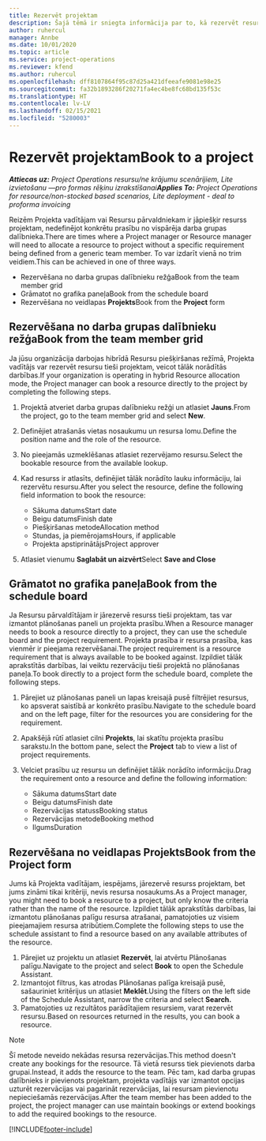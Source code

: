 ```yaml
---
title: Rezervēt projektam
description: Šajā tēmā ir sniegta informācija par to, kā rezervēt resursu projektā.
author: ruhercul
manager: Annbe
ms.date: 10/01/2020
ms.topic: article
ms.service: project-operations
ms.reviewer: kfend
ms.author: ruhercul
ms.openlocfilehash: dff8107864f95c87d25a421dfeeafe9081e98e25
ms.sourcegitcommit: fa32b1893286f20271fa4ec4be8fc68bd135f53c
ms.translationtype: HT
ms.contentlocale: lv-LV
ms.lasthandoff: 02/15/2021
ms.locfileid: "5280003"
---
```

# <a name="book-to-a-project"></a><span data-ttu-id="110bd-103">Rezervēt projektam</span><span class="sxs-lookup"><span data-stu-id="110bd-103">Book to a project</span></span>

<span data-ttu-id="110bd-104">_**Attiecas uz:** Project Operations resursu/ne krājumu scenārijiem, Lite izvietošanu —pro formas rēķinu izrakstīšanai_</span><span class="sxs-lookup"><span data-stu-id="110bd-104">_**Applies To:** Project Operations for resource/non-stocked based scenarios, Lite deployment - deal to proforma invoicing_</span></span>

<span data-ttu-id="110bd-105">Reizēm Projekta vadītājam vai Resursu pārvaldniekam ir jāpiešķir resurss projektam, nedefinējot konkrētu prasību no vispārēja darba grupas dalībnieka.</span><span class="sxs-lookup"><span data-stu-id="110bd-105">There are times where a Project manager or Resource manager will need to allocate a resource to project without a specific requirement being defined from a generic team member.</span></span> <span data-ttu-id="110bd-106">To var izdarīt vienā no trim veidiem.</span><span class="sxs-lookup"><span data-stu-id="110bd-106">This can be achieved in one of three ways.</span></span>

- <span data-ttu-id="110bd-107">Rezervēšana no darba grupas dalībnieku režģa</span><span class="sxs-lookup"><span data-stu-id="110bd-107">Book from the team member grid</span></span>
- <span data-ttu-id="110bd-108">Grāmatot no grafika paneļa</span><span class="sxs-lookup"><span data-stu-id="110bd-108">Book from the schedule board</span></span>
- <span data-ttu-id="110bd-109">Rezervēšana no veidlapas **Projekts**</span><span class="sxs-lookup"><span data-stu-id="110bd-109">Book from the **Project** form</span></span>

## <a name="book-from-the-team-member-grid"></a><span data-ttu-id="110bd-110">Rezervēšana no darba grupas dalībnieku režģa</span><span class="sxs-lookup"><span data-stu-id="110bd-110">Book from the team member grid</span></span>

<span data-ttu-id="110bd-111">Ja jūsu organizācija darbojas hibrīdā Resursu piešķiršanas režīmā, Projekta vadītājs var rezervēt resursu tieši projektam, veicot tālāk norādītās darbības.</span><span class="sxs-lookup"><span data-stu-id="110bd-111">If your organization is operating in hybrid Resource allocation mode, the Project manager can book a resource directly to the project by completing the following steps.</span></span>

1. <span data-ttu-id="110bd-112">Projektā atveriet darba grupas dalībnieku režģi un atlasiet **Jauns**.</span><span class="sxs-lookup"><span data-stu-id="110bd-112">From the project, go to the team member grid and select **New**.</span></span>
2. <span data-ttu-id="110bd-113">Definējiet atrašanās vietas nosaukumu un resursa lomu.</span><span class="sxs-lookup"><span data-stu-id="110bd-113">Define the position name and the role of the resource.</span></span>
3. <span data-ttu-id="110bd-114">No pieejamās uzmeklēšanas atlasiet rezervējamo resursu.</span><span class="sxs-lookup"><span data-stu-id="110bd-114">Select the bookable resource from the available lookup.</span></span>
4. <span data-ttu-id="110bd-115">Kad resurss ir atlasīts, definējiet tālāk norādīto lauku informāciju, lai rezervētu resursu.</span><span class="sxs-lookup"><span data-stu-id="110bd-115">After you select the resource, define the following field information to book the resource:</span></span>

    - <span data-ttu-id="110bd-116">Sākuma datums</span><span class="sxs-lookup"><span data-stu-id="110bd-116">Start date</span></span>
    - <span data-ttu-id="110bd-117">Beigu datums</span><span class="sxs-lookup"><span data-stu-id="110bd-117">Finish date</span></span>
    - <span data-ttu-id="110bd-118">Piešķiršanas metode</span><span class="sxs-lookup"><span data-stu-id="110bd-118">Allocation method</span></span>
    - <span data-ttu-id="110bd-119">Stundas, ja piemērojams</span><span class="sxs-lookup"><span data-stu-id="110bd-119">Hours, if applicable</span></span>
    - <span data-ttu-id="110bd-120">Projekta apstiprinātājs</span><span class="sxs-lookup"><span data-stu-id="110bd-120">Project approver</span></span>

6. <span data-ttu-id="110bd-121">Atlasiet vienumu **Saglabāt un aizvērt**</span><span class="sxs-lookup"><span data-stu-id="110bd-121">Select **Save and Close**</span></span>

## <a name="book-from-the-schedule-board"></a><span data-ttu-id="110bd-122">Grāmatot no grafika paneļa</span><span class="sxs-lookup"><span data-stu-id="110bd-122">Book from the schedule board</span></span>

<span data-ttu-id="110bd-123">Ja Resursu pārvaldītājam ir jārezervē resurss tieši projektam, tas var izmantot plānošanas paneli un projekta prasību.</span><span class="sxs-lookup"><span data-stu-id="110bd-123">When a Resource manager needs to book a resource directly to a project, they can use the schedule board and the project requirement.</span></span> <span data-ttu-id="110bd-124">Projekta prasība ir resursa prasība, kas vienmēr ir pieejama rezervēšanai.</span><span class="sxs-lookup"><span data-stu-id="110bd-124">The project requirement is a resource requirement that is always available to be booked against.</span></span> <span data-ttu-id="110bd-125">Izpildiet tālāk aprakstītās darbības, lai veiktu rezervāciju tieši projektā no plānošanas paneļa.</span><span class="sxs-lookup"><span data-stu-id="110bd-125">To book directly to a project form the schedule board, complete the following steps.</span></span>

1. <span data-ttu-id="110bd-126">Pārejiet uz plānošanas paneli un lapas kreisajā pusē filtrējiet resursus, ko apsverat saistībā ar konkrēto prasību.</span><span class="sxs-lookup"><span data-stu-id="110bd-126">Navigate to the schedule board and on the left page, filter for the resources you are considering for the requirement.</span></span>
2. <span data-ttu-id="110bd-127">Apakšējā rūtī atlasiet cilni **Projekts**, lai skatītu projekta prasību sarakstu.</span><span class="sxs-lookup"><span data-stu-id="110bd-127">In the bottom pane, select the **Project** tab to view a list of project requirements.</span></span>
3. <span data-ttu-id="110bd-128">Velciet prasību uz resursu un definējiet tālāk norādīto informāciju.</span><span class="sxs-lookup"><span data-stu-id="110bd-128">Drag the requirement onto a resource and define the following information:</span></span>

    - <span data-ttu-id="110bd-129">Sākuma datums</span><span class="sxs-lookup"><span data-stu-id="110bd-129">Start date</span></span>
    - <span data-ttu-id="110bd-130">Beigu datums</span><span class="sxs-lookup"><span data-stu-id="110bd-130">Finish date</span></span>
    - <span data-ttu-id="110bd-131">Rezervācijas statuss</span><span class="sxs-lookup"><span data-stu-id="110bd-131">Booking status</span></span>
    - <span data-ttu-id="110bd-132">Rezervācijas metode</span><span class="sxs-lookup"><span data-stu-id="110bd-132">Booking method</span></span>
    - <span data-ttu-id="110bd-133">Ilgums</span><span class="sxs-lookup"><span data-stu-id="110bd-133">Duration</span></span>

## <a name="book-from-the-project-form"></a><span data-ttu-id="110bd-134">Rezervēšana no veidlapas Projekts</span><span class="sxs-lookup"><span data-stu-id="110bd-134">Book from the Project form</span></span>

<span data-ttu-id="110bd-135">Jums kā Projekta vadītājam, iespējams, jārezervē resurss projektam, bet jums zināmi tikai kritēriji, nevis resursa nosaukums.</span><span class="sxs-lookup"><span data-stu-id="110bd-135">As a Project manager, you might need to book a resource to a project, but only know the criteria rather than the name of the resource.</span></span> <span data-ttu-id="110bd-136">Izpildiet tālāk aprakstītās darbības, lai izmantotu plānošanas palīgu resursa atrašanai, pamatojoties uz visiem pieejamajiem resursa atribūtiem.</span><span class="sxs-lookup"><span data-stu-id="110bd-136">Complete the following steps to use the schedule assistant to find a resource based on any available attributes of the resource.</span></span> 

1. <span data-ttu-id="110bd-137">Pārejiet uz projektu un atlasiet **Rezervēt**, lai atvērtu Plānošanas palīgu.</span><span class="sxs-lookup"><span data-stu-id="110bd-137">Navigate to the project and select **Book** to open the Schedule Assistant.</span></span>
2. <span data-ttu-id="110bd-138">Izmantojot filtrus, kas atrodas Plānošanas palīga kreisajā pusē, sašauriniet kritērijus un atlasiet **Meklēt**.</span><span class="sxs-lookup"><span data-stu-id="110bd-138">Using the filters on the left side of the Schedule Assistant, narrow the criteria and select **Search.**</span></span>
3. <span data-ttu-id="110bd-139">Pamatojoties uz rezultātos parādītajiem resursiem, varat rezervēt resursu.</span><span class="sxs-lookup"><span data-stu-id="110bd-139">Based on resources returned in the results, you can book a resource.</span></span>

> [!NOTE]
> <span data-ttu-id="110bd-140">Šī metode neveido nekādas resursa rezervācijas.</span><span class="sxs-lookup"><span data-stu-id="110bd-140">This method doesn't create any bookings for the resource.</span></span> <span data-ttu-id="110bd-141">Tā vietā resurss tiek pievienots darba grupai.</span><span class="sxs-lookup"><span data-stu-id="110bd-141">Instead, it adds the resource to the team.</span></span> <span data-ttu-id="110bd-142">Pēc tam, kad darba grupas dalībnieks ir pievienots projektam, projekta vadītājs var izmantot opcijas uzturēt rezervācijas vai pagarināt rezervācijas, lai resursam pievienotu nepieciešamās rezervācijas.</span><span class="sxs-lookup"><span data-stu-id="110bd-142">After the team member has been added to the project, the project manager can use maintain bookings or extend bookings to add the required bookings to the resource.</span></span>


[!INCLUDE[footer-include](../includes/footer-banner.md)]